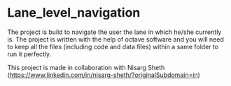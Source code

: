 # Lane_level_navigation
The project is build to navigate the user the lane in which he/she currently is.
The project is written with the help of octave software and you will need to keep all the files (including code and data files) within a same folder to run it perfectly.

This project is made in collaboration with Nisarg Sheth (https://www.linkedin.com/in/nisarg-sheth/?originalSubdomain=in)
